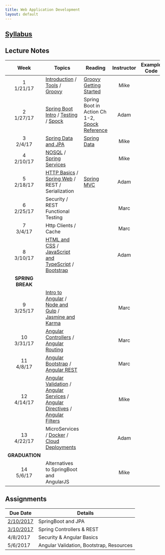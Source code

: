 ```yaml
---
title: Web Application Development
layout: default
---
```


## [Syllabus](syllabus.html)

## Lecture Notes

Week | Topics | Reading | Instructor | Example Code
:---:|--------|-------- | :----------: | ------------
1 <br> 1/21/17 | [Introduction](notes/introduction/) / [Tools](notes/tools/) / [Groovy](notes/groovy/)          | [Groovy Getting Started](http://www.groovy-lang.org/documentation.html#gettingstarted) | Mike | &nbsp;
2 <br> 1/27/17 | [Spring Boot Intro](notes/spring_boot_intro/) / [Testing](notes/testing) / [Spock](notes/spock) | Spring Boot in Action Ch 1-2, [Spock Reference](http://spockframework.org/spock/docs/1.1-rc-3/index.html) | Adam | &nbsp;
3 <br> 2/4/17  | [Spring Data and JPA](notes/jpa) | [Spring Data](https://docs.spring.io/spring-data/jpa/docs/current/reference/html/) | Mike | &nbsp;
4 <br> 2/10/17 | [NOSQL](notes/nosql) / [Spring Services](notes/spring_services) | &nbsp; | Mike | &nbsp;
5 <br> 2/18/17 | [HTTP Basics](notes/http_basics) / [Spring Web](notes/spring_web) / REST / Serialization | [Spring MVC](https://docs.spring.io/spring/docs/current/spring-framework-reference/html/mvc.html) | Adam | &nbsp;
6 <br> 2/25/17 | Security / REST Functional Testing | &nbsp; | Marc | &nbsp;
7 <br> 3/4/17  | Http Clients / Cache | &nbsp; | Marc | &nbsp;
8 <br> 3/10/17 | [HTML and CSS](notes/html_css) / [JavaScript and TypeScript](notes/javascript) / [Bootstrap](notes/bootstrap) | &nbsp; | Adam | &nbsp;
 | **SPRING BREAK** |
9 <br> 3/25/17  | [Intro to Angular](notes/angular_intro) / [Node and Gulp](notes/node) / [Jasmine and Karma](notes/karma) | &nbsp; | Marc | &nbsp;
10 <br> 3/31/17 | [Angular Controllers](notes/ng_controllers) / [Angular Routing](notes/ng_routing) | &nbsp; | Marc | &nbsp;
11 <br> 4/8/17  | [Angular Bootstrap](notes/ng_bootstrap) / [Angular REST](notes/ng_rest) | &nbsp; | Marc | &nbsp;
12 <br> 4/14/17 | [Angular Validation](notes/ng_validation) / [Angular Services](notes/ng_services) / [Angular Directives](notes/ng_directives) / [Angular Filters](notes/ng_filters) | &nbsp; | Mike | &nbsp;
13 <br> 4/22/17 | MicroServices / [Docker](notes/docker) / [Cloud Deployments](notes/cloud_deploy) | &nbsp; | Adam | &nbsp;
| **GRADUATION** |
14 <br> 5/6/17  | Alternatives to SpringBoot and AngularJS | &nbsp; | Mike | &nbsp;

## Assignments

Due Date                   |  Details
---------------------------|---------------------
[2/10/2017](assignments/1) | SpringBoot and JPA
[3/10/2017](assignments/2) | Spring Controllers & REST
4/8/2017  | Security & Angular Basics
5/6/2017  | Angular Validation, Bootstrap, Resources
